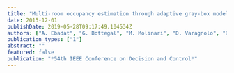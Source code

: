 ```yaml
---
title: "Multi-room occupancy estimation through adaptive gray-box models"
date: 2015-12-01
publishDate: 2019-05-28T09:17:49.104534Z
authors: ["A. Ebadat", "G. Bottegal", "M. Molinari", "D. Varagnolo", "B. Wahlberg", "H. Hjalmarsson", "K. H. Johansson"]
publication_types: ["1"]
abstract: ""
featured: false
publication: "*54th IEEE Conference on Decision and Control*"
---
```


